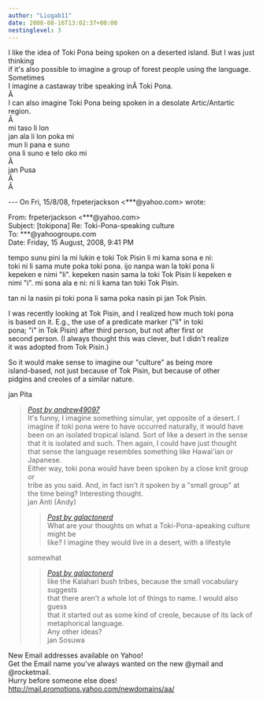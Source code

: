 ```yaml
---
author: "Liogab11"
date: 2008-08-16T13:02:37+00:00
nestinglevel: 3
---
```

I like the idea of Toki Pona being spoken on a deserted island. But I was just thinking  
if it's also possible to imagine a group of forest people using the language. Sometimes  
I imagine a castaway tribe speaking inÂ Toki Pona.  
Â   
I can also imagine Toki Pona being spoken in a desolate Artic/Antartic region.  
Â   
mi taso li lon  
jan ala li lon poka mi  
mun li pana e suno  
ona li suno e telo oko mi  
Â   
jan Pusa  
Â   
Â   
  
  
\--- On Fri, 15/8/08, frpeterjackson <\*\*\*@yahoo.com> wrote:  
  
From: frpeterjackson <\*\*\*@yahoo.com>  
Subject: \[tokipona\] Re: Toki-Pona-speaking culture  
To: \*\*\*@yahoogroups.com  
Date: Friday, 15 August, 2008, 9:41 PM  
  
  
  
  
  
  
tempo sunu pini la mi lukin e toki Tok Pisin li mi kama sona e ni:  
toki ni li sama mute poka toki pona. ijo nanpa wan la toki pona li  
kepeken e nimi "li". kepeken nasin sama la toki Tok Pisin li kepeken e  
nimi "i". mi sona ala e ni: ni li kama tan toki Tok Pisin.  
  
tan ni la nasin pi toki pona li sama poka nasin pi jan Tok Pisin.  
  
I was recently looking at Tok Pisin, and I realized how much toki pona  
is based on it. E.g., the use of a predicate marker ("li" in toki  
pona; "i" in Tok Pisin) after third person, but not after first or  
second person. (I always thought this was clever, but I didn't realize  
it was adopted from Tok Pisin.)  
  
So it would make sense to imagine our "culture" as being more  
island-based, not just because of Tok Pisin, but because of other  
pidgins and creoles of a similar nature.  
  
jan Pita  

> [_Post by andrew49097_](/gjxvkZAY/toki-pona-speaking-culture#post2)  
> It's funny, I imagine something simular, yet opposite of a desert. I  
> imagine if toki pona were to have occurred naturally, it would have  
> been on an isolated tropical island. Sort of like a desert in the sense  
> that it is isolated and such. Then again, I could have just thought  
> that sense the language resembles something like Hawai'ian or Japanese.  
> Either way, toki pona would have been spoken by a close knit group or  
> tribe as you said. And, in fact isn't it spoken by a "small group" at  
> the time being? Interesting thought.  
> jan Anti (Andy)  
> 
> > [_Post by galactonerd_](/gjxvkZAY/toki-pona-speaking-culture#post1)  
> > What are your thoughts on what a Toki-Pona-apeaking culture might be  
> > like? I imagine they would live in a desert, with a lifestyle  
> > 
> 
> somewhat  
> 
> > [_Post by galactonerd_](/gjxvkZAY/toki-pona-speaking-culture#post1)  
> > like the Kalahari bush tribes, because the small vocabulary suggests  
> > that there aren't a whole lot of things to name. I would also guess  
> > that it started out as some kind of creole, because of its lack of  
> > metaphorical language.  
> > Any other ideas?  
> > jan Sosuwa  
> > 
> 
> 

New Email addresses available on Yahoo!  
Get the Email name you&#39;ve always wanted on the new @ymail and @rocketmail.  
Hurry before someone else does!  
http://mail.promotions.yahoo.com/newdomains/aa/